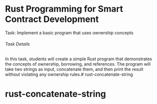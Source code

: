 # Rust Programming for Smart Contract Development

Task: Implement a basic program that uses ownership concepts


###### Task Details

In this task,
students will create a simple Rust program that demonstrates the concepts 
of ownership, borrowing, and references.
The program will take two strings as input,
concatenate them, and then print the result without violating any ownership rules.# rust-concatenate-string
# rust-concatenate-string
